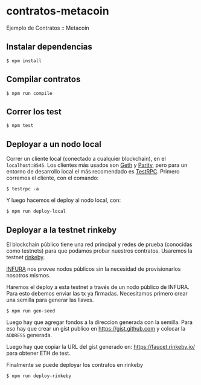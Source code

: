 # contratos-metacoin
Ejemplo de Contratos :: Metacoin

## Instalar dependencias
```
$ npm install
```

## Compilar contratos
```
$ npm run compile
```

## Correr los test
```
$ npm test
```

## Deployar a un nodo local

Correr un cliente local (conectado a cualquier blockchain), en el `localhost:8545`. Los clientes más usados son [Geth](https://github.com/ethereum/go-ethereum) y [Parity](https://github.com/paritytech/parity), pero para un entorno de desarrollo local el más recomendado es [TestRPC](https://github.com/ethereumjs/testrpc).
Primero corremos el cliente, con el comando:
```
$ testrpc -a
```

Y luego hacemos el deploy al nodo local, con:

```
$ npm run deploy-local
```

## Deployar a la testnet rinkeby

El blockchain público tiene una red principal y redes de prueba (conocidas como testnets) para que podamos probar nuestros contratos. Usaremos la testnet [rinkeby](https://www.rinkeby.io/).

[INFURA](https://infura.io/) nos provee nodos públicos sin la necesidad de provisionarlos nosotros mismos.

Haremos el deploy a esta testnet a través de un nodo público de INFURA. Para esto debemos enviar las tx
ya firmadas. Necesitamos primero crear una semilla para generar las llaves.

```
$ npm run gen-seed
```
Luego hay que agregar fondos a la direccion generada con la semilla.
Para eso hay que crear un gist publico en https://gist.github.com y colocar la
`ADDRESS` generada.

Luego hay que copiar la URL del gist generado en: https://faucet.rinkeby.io/
para obtener ETH de test.

Finalmente se puede deployar los contratos en rinkeby

```
$ npm run deploy-rinkeby
```
